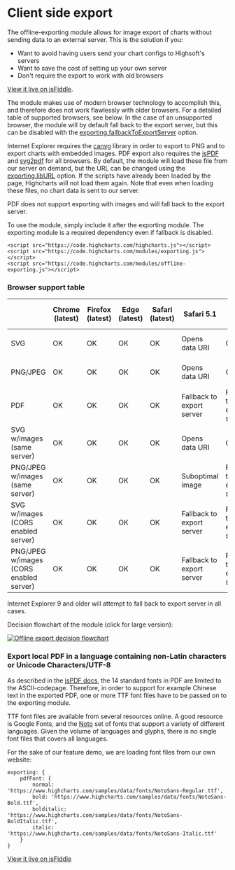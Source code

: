 Client side export
===

The offline-exporting module allows for image export of charts without sending data to an external server. This is the solution if you:

*   Want to avoid having users send your chart configs to Highsoft's servers
*   Want to save the cost of setting up your own server
*   Don't require the export to work with old browsers

[View it live on jsFiddle](https://highcharts.com/samples/highcharts/exporting/offline-download-demo/).

The module makes use of modern browser technology to accomplish this, and therefore does not work flawlessly with older browsers. For a detailed table of supported browsers, see below. In the case of an unsupported browser, the module will by default fall back to the export server, but this can be disabled with the [exporting.fallbackToExportServer](https://api.highcharts.com/highcharts/exporting.fallbackToExportServer) option.

Internet Explorer requires the [canvg](https://code.google.com/p/canvg/) library in order to export to PNG and to export charts with embedded images. PDF export also requires the [jsPDF](https://github.com/yWorks/jsPDF) and [svg2pdf](https://github.com/yWorks/svg2pdf.js) for all browsers. By default, the module will load these file from our server on demand, but the URL can be changed using the [exporting.libURL](https://api.highcharts.com/highcharts/exporting.libURL) option. If the scripts have already been loaded by the page, Highcharts will not load them again. Note that even when loading these files, no chart data is sent to our server.

PDF does not support exporting with images and will fall back to the export server.

To use the module, simply include it after the exporting module. The exporting module is a required dependency even if fallback is disabled.


    <script src="https://code.highcharts.com/highcharts.js"></script>
    <script src="https://code.highcharts.com/modules/exporting.js"></script>
    <script src="https://code.highcharts.com/modules/offline-exporting.js"></script>

### Browser support table

|                                         | Chrome (latest) | Firefox (latest) | Edge (latest) | Safari (latest) | Safari 5.1                | IE 10-11                  | Android (latest) | Android (4.0)             | Chrome for Android | Safari for iOS     | Chrome for iOS            |
|-----------------------------------------|-----------------|------------------|---------------|-----------------|---------------------------|---------------------------|------------------|---------------------------|--------------------|--------------------|---------------------------|
| SVG                                     | OK              | OK               | OK            | OK              | Opens data URI            | OK                        | OK               | Opens data URI            | OK                 | OK                 | OK                        |
| PNG/JPEG                                | OK              | OK               | OK            | OK              | Opens data URI            | OK                        | OK               | Opens data URI            | OK                 | OK                 | OK                        |
| PDF                                     | OK              | OK               | OK            | OK              | Fallback to export server | Fallback to export server | OK               | Fallback to export server | OK                 | OK                 | OK                        |
| SVG w/images (same server)              | OK              | OK               | OK            | OK              | Opens data URI            | OK                        | OK               | Opens data URI            | OK                 | OK                 | OK                        |
| PNG/JPEG w/images (same server)         | OK              | OK               | OK            | OK              | Suboptimal image          | Fallback to export server | OK               | Opens data URI            | OK                 | OK                 | OK                        |
| SVG w/images (CORS enabled server)      | OK              | OK               | OK            | OK              | Fallback to export server | Fallback to export server | OK               | Fallback to export server | OK                 | OK                 | OK                        |
| PNG/JPEG w/images (CORS enabled server) | OK              | OK               | OK            | OK              | Fallback to export server | Fallback to export server | OK               | Fallback to export server | OK                 | OK                 | OK                        |

Internet Explorer 9 and older will attempt to fall back to export server in all cases.

Decision flowchart of the module (click for large version):

[![Offline export decision flowchart](https://assets.highcharts.com/images/client-side-export-flow.svg)](https://assets.highcharts.com/images/client-side-export-flow.svg)


### Export local PDF in a language containing non-Latin characters or Unicode Characters/UTF-8

As described in the [jsPDF docs](https://github.com/parallax/jsPDF#use-of-unicode-characters--utf-8), the 14 standard fonts in PDF are limited to the ASCII-codepage. Therefore, in order to support for example Chinese text in the exported PDF, one or more TTF font files have to be passed on to the exporting module.

TTF font files are available from several resources online. A good resource is Google Fonts, and the [Noto](https://fonts.google.com/?query=noto) set of fonts that support a variety of different languages. Given the volume of languages and glyphs, there is no single font files that covers all languages.

For the sake of our feature demo, we are loading font files from our own website:

```
exporting: {
    pdfFont: {
        normal: 'https://www.highcharts.com/samples/data/fonts/NotoSans-Regular.ttf',
        bold: 'https://www.highcharts.com/samples/data/fonts/NotoSans-Bold.ttf',
        bolditalic: 'https://www.highcharts.com/samples/data/fonts/NotoSans-BoldItalic.ttf',
        italic: 'https://www.highcharts.com/samples/data/fonts/NotoSans-Italic.ttf'
    }
}
```
[View it live on jsFiddle](https://highcharts.com/samples/highcharts/exporting/offline-download-pdffont/)
